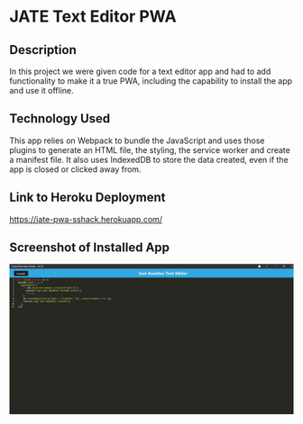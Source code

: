 # JATE Text Editor PWA
## Description
In this project we were given code for a text editor app and had to add functionality to make it a true PWA, including the capability to install the app and use it offline.
## Technology Used
This app relies on Webpack to bundle the JavaScript and uses those plugins to generate an HTML file, the styling, the service worker and create a manifest file.  It also uses IndexedDB to store the data created, even if the app is closed or clicked away from.
## Link to Heroku Deployment
https://jate-pwa-sshack.herokuapp.com/
## Screenshot of Installed App
![Alt text](assets/jate-screenshot.PNG)
